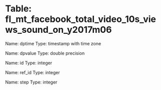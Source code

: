 Table: fl_mt_facebook_total_video_10s_views_sound_on_y2017m06
=============================================================

Name: dptime
Type: timestamp with time zone

Name: dpvalue
Type: double precision

Name: id
Type: integer

Name: ref_id
Type: integer

Name: step
Type: integer

